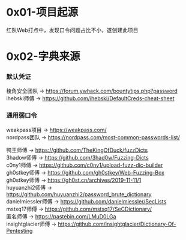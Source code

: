# 0x01-项目起源
红队Web打点中，发现口令问题占比不小，遂创建此项目

# 0x02-字典来源
### 默认凭证
棱角安全团队 -> https://forum.ywhack.com/bountytips.php?password  
ihebski师傅 -> https://github.com/ihebski/DefaultCreds-cheat-sheet  

### 通用弱口令
weakpass项目 -> https://weakpass.com/  
nordpass团队 -> https://nordpass.com/most-common-passwords-list/  

鸭王师傅 -> https://github.com/TheKingOfDuck/fuzzDicts  
3hadow师傅 -> https://github.com/3had0w/Fuzzing-Dicts  
c0ny1师傅 -> https://github.com/c0ny1/upload-fuzz-dic-builder  
gh0stkey师傅 -> https://github.com/gh0stkey/Web-Fuzzing-Box  
gh0stkey师傅 -> https://gh0st.cn/archives/2019-11-11/1  
huyuanzhi2师傅 -> https://github.com/huyuanzhi2/password_brute_dictionary  
danielmiessler师傅 -> https://github.com/danielmiessler/SecLists  
mstxq17师傅 -> https://github.com/mstxq17/SeCDictionary/  
匿名师傅 -> https://pastebin.com/LMuD0LGa  
insightglacier师傅 -> https://github.com/insightglacier/Dictionary-Of-Pentesting  